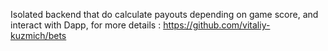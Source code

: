 Isolated backend that do calculate payouts depending on game score, and interact with Dapp, for more details : https://github.com/vitaliy-kuzmich/bets